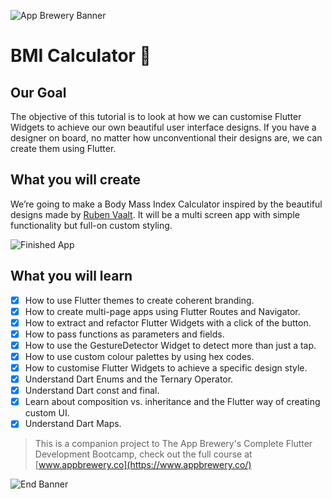 ![App Brewery Banner](https://github.com/londonappbrewery/Images/blob/master/AppBreweryBanner.png)


# BMI Calculator 💪

## Our Goal

The objective of this tutorial is to look at how we can customise Flutter Widgets to achieve our own beautiful user interface designs. If you have a designer on board, no matter how unconventional their designs are, we can create them using Flutter. 


## What you will create

We’re going to make a Body Mass Index Calculator inspired by the beautiful designs made by [Ruben Vaalt](https://dribbble.com/shots/4585382-Simple-BMI-Calculator). It will be a multi screen app with simple functionality but full-on custom styling. 

![Finished App](https://github.com/londonappbrewery/Images/blob/master/bmi-calc-demo.gif)

## What you will learn

- [x] How to use Flutter themes to create coherent branding. 
- [x] How to create multi-page apps using Flutter Routes and Navigator.
- [x] How to extract and refactor Flutter Widgets with a click of the button. 
- [x] How to pass functions as parameters and fields.
- [x] How to use the GestureDetector Widget to detect more than just a tap.
- [x] How to use custom colour palettes by using hex codes.
- [x] How to customise Flutter Widgets to achieve a specific design style.
- [x] Understand Dart Enums and the Ternary Operator.
- [x] Understand Dart const and final.
- [x] Learn about composition vs. inheritance and the Flutter way of creating custom UI.
- [x] Understand Dart Maps.

>This is a companion project to The App Brewery's Complete Flutter Development Bootcamp, check out the full course at [www.appbrewery.co](https://www.appbrewery.co/)

![End Banner](https://github.com/londonappbrewery/Images/blob/master/readme-end-banner.png)
